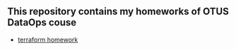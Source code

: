 ## This repository contains my homeworks of OTUS DataOps couse

- [terraform homework](https://github.com/pythonicUser/DataOps_OTUS_course/tree/main/terraform_homework)
